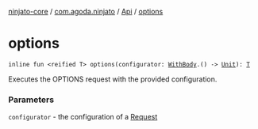 [ninjato-core](../../index.md) / [com.agoda.ninjato](../index.md) / [Api](index.md) / [options](./options.md)

# options

`inline fun <reified T> options(configurator: `[`WithBody`](../../com.agoda.ninjato.http/-request/-configurator/-with-body/index.md)`.() -> `[`Unit`](https://kotlinlang.org/api/latest/jvm/stdlib/kotlin/-unit/index.html)`): `[`T`](options.md#T)

Executes the OPTIONS request with the provided configuration.

### Parameters

`configurator` - the configuration of a [Request](../../com.agoda.ninjato.http/-request/index.md)